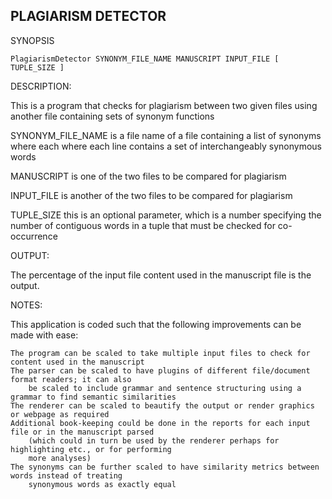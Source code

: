 PLAGIARISM DETECTOR
-------------------

SYNOPSIS

    PlagiarismDetector SYNONYM_FILE_NAME MANUSCRIPT INPUT_FILE [ TUPLE_SIZE ]


DESCRIPTION:

This is a program that checks for plagiarism between two given files
using another file containing sets of synonym functions 

SYNONYM_FILE_NAME is a file name of a file containing a list of synonyms where each
    where each line contains a set of interchangeably synonymous words

MANUSCRIPT is one of the two files to be compared for plagiarism

INPUT_FILE is another of the two files to be compared for plagiarism

TUPLE_SIZE this is an optional parameter, which is a number specifying the number of
    contiguous words in a tuple that must be checked for co-occurrence


OUTPUT:

The percentage of the input file content used in the manuscript file is the output.


NOTES:

This application is coded such that the following improvements can be made with ease:

    The program can be scaled to take multiple input files to check for content used in the manuscript
    The parser can be scaled to have plugins of different file/document format readers; it can also
        be scaled to include grammar and sentence structuring using a grammar to find semantic similarities
    The renderer can be scaled to beautify the output or render graphics or webpage as required
    Additional book-keeping could be done in the reports for each input file or in the manuscript parsed 
        (which could in turn be used by the renderer perhaps for highlighting etc., or for performing 
        more analyses)
    The synonyms can be further scaled to have similarity metrics between words instead of treating 
        synonymous words as exactly equal
    
        
